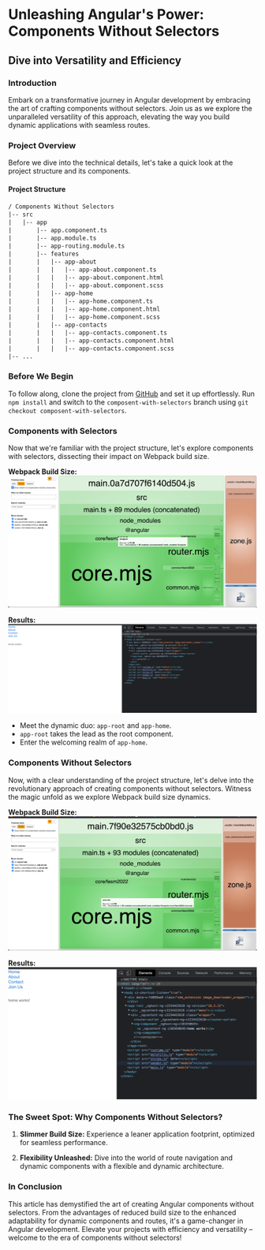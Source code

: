 # Unleashing Angular's Power: Components Without Selectors

## Dive into Versatility and Efficiency

### Introduction
Embark on a transformative journey in Angular development by embracing the art of crafting components without selectors. Join us as we explore the unparalleled versatility of this approach, elevating the way you build dynamic applications with seamless routes.

### Project Overview

Before we dive into the technical details, let's take a quick look at the project structure and its components.

#### Project Structure
```plaintext
/ Components Without Selectors
|-- src
|   |-- app
|       |-- app.component.ts
|       |-- app.module.ts
|       |-- app-routing.module.ts
|       |-- features
|       |   |-- app-about
|       |   |   |-- app-about.component.ts
|       |   |   |-- app-about.component.html
|       |   |   |-- app-about.component.scss
|       |   |-- app-home
|       |   |   |-- app-home.component.ts
|       |   |   |-- app-home.component.html
|       |   |   |-- app-home.component.scss
|       |   |-- app-contacts
|       |   |   |-- app-contacts.component.ts
|       |   |   |-- app-contacts.component.html
|       |   |   |-- app-contacts.component.scss
|-- ...
```

### Before We Begin
To follow along, clone the project from [GitHub](https://github.com/jdansomon/angular-Components-Without-Selectors.git) and set it up effortlessly. Run `npm install` and switch to the `composent-with-selectors` branch using `git checkout composent-with-selectors`.

### Components with Selectors
Now that we're familiar with the project structure, let's explore components with selectors, dissecting their impact on Webpack build size.

**Webpack Build Size:**
![Webpack Build Size](./images/composent-with-selectors.png)

**Results:**
![Webpack Build Size](./images/composent-with-selectors-result.png)

- Meet the dynamic duo: `app-root` and `app-home`.
- `app-root` takes the lead as the root component.
- Enter the welcoming realm of `app-home`.

### Components Without Selectors
Now, with a clear understanding of the project structure, let's delve into the revolutionary approach of creating components without selectors. Witness the magic unfold as we explore Webpack build size dynamics.

**Webpack Build Size:**
![Webpack Build Size](./images/component-without-selectors.png)

**Results:**
![Results](./images/component-without-result.png)

### The Sweet Spot: Why Components Without Selectors?
1. **Slimmer Build Size:** Experience a leaner application footprint, optimized for seamless performance. 

2. **Flexibility Unleashed:** Dive into the world of route navigation and dynamic components with a flexible and dynamic architecture.

### In Conclusion
This article has demystified the art of creating Angular components without selectors. From the advantages of reduced build size to the enhanced adaptability for dynamic components and routes, it's a game-changer in Angular development. Elevate your projects with efficiency and versatility – welcome to the era of components without selectors!